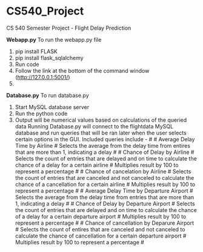 # CS540_Project
CS 540 Semester Project - Flight Delay Prediction

**Webapp.py**
To run the webapp.py file
1. pip install FLASK
2. pip install flask_sqlalchemy
3. Run code
4. Follow the link at the bottom of the command window (http://127.0.0.1:5001/)
5. 

**Database.py**
To run database.py
1. Start MySQL database server
2. Run the python code
3. Output will be numerical values based on calculations of the queried data
Running Database.py will connect to the flightdata MySQL database and run queries that will be ran later when the user selects certain options in the GUI. Included queries include -
        #
        # Average Delay Time by Airline
        # Selects the average from the delay time from entires that are more than 1, indicating a delay
        #
        # Chance of Delay by Airline
        # Selects the count of entries that are delayed and on time to calculate the chance of a delay for a certain airline
        # Multiplies result by 100 to represent a percentage
        #
        # Chance of cancelation by Airline
        # Selects the count of entries that are canceled and not canceled to calculate the chance of a cancellation for a certain airline
        # Multiplies result by 100 to represent a percentage
        #
        # Average Delay Time by Departure Airport
        # Selects the average from the delay time from entries that are more than 1, indicating a delay
        #
        # Chance of Delay by Departure Airport
        # Selects the count of entries that are delayed and on time to calculate the chance of a delay for a certain departure airport
        # Multiplies result by 100 to represent a percentage
        #
        # Chance of cancellation by Deparure Airport
        # Selects the count of entires that are canceled and not canceled to calculate the chance of cancellation for a certain departure airport
        # Multiplies result by 100 to represent a percentage
        #
 

